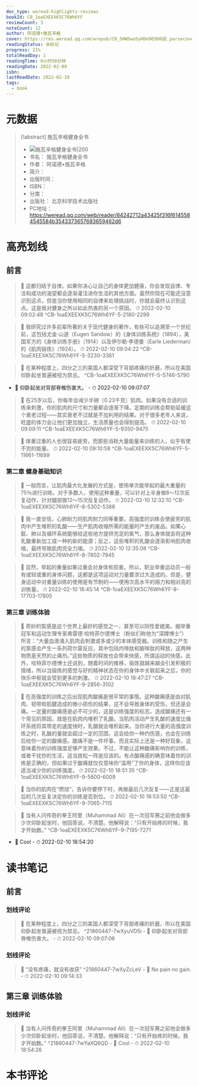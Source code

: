 ```yaml
---
doc_type: weread-highlights-reviews
bookId: CB_1oaEXEEXK5C76Wh6YF
reviewCount: 3
noteCount: 12
author: 阿诺德•施瓦辛格
cover: https://res.weread.qq.com/wrepub/CB_5HW5wo5yHDe96SD6QE_parsecover
readingStatus: 未标记
progress: 21%
totalReadDay: 1
readingTime: 0小时56分钟
readingDate: 2022-02-09
isbn: 
lastReadDate: 2022-02-10
tags:
  - book
---
```

# 元数据
> [!abstract] 施瓦辛格健身全书
> - ![ 施瓦辛格健身全书|200](https://res.weread.qq.com/wrepub/CB_5HW5wo5yHDe96SD6QE_parsecover)
> - 书名： 施瓦辛格健身全书
> - 作者： 阿诺德•施瓦辛格
> - 简介： 
> - 出版时间： 
> - ISBN： 
> - 分类： 
> - 出版社： 北京科学技术出版社
> - PC地址：https://weread.qq.com/web/reader/84242712a43425f316f6145584545584b3543373657683659462d6

# 高亮划线

## 前言

> 📌 这都归结于自律。如果你决心让自己的身体更加健康，你会发现自律、专注和成功的渴望都会逐渐灌注进你生活的其他方面。虽然你现在可能还没意识到这点，但是当你使用相同的自律来处理挑战时，你就会最终认识到这点。这是我对健身之所以如此热衷的另一个原因。 
> ⏱ 2022-02-10 09:02:48 ^CB-1oaEXEEXK5C76Wh6YF-5-2180-2299

> 📌 我研究过许多前辈所著的关于现代健身的著作，有些可以追溯至一个世纪前，这包括尤金·山道（Eugen Sandow）的《身体训练系统》（1894），美国军方的《身体训练手册》（1914）以及伊尔勒·李德曼（Earle Liederman）的《肌肉锻炼》（1924）。 
> ⏱ 2022-02-10 09:04:22 ^CB-1oaEXEEXK5C76Wh6YF-5-3230-3361

> 📌 在某种程度上，四分之三的美国人都深受下背部疼痛的折磨，所以在美国仰卧起坐普遍被视为禁忌。 ^CB-1oaEXEEXK5C76Wh6YF-5-5746-5790
- 💭 仰卧起坐对背部脊椎伤害大。 - ⏱ 2022-02-10 09:07:07 

> 📌 在25岁以后，你每年会减少半磅（0.23千克）肌肉。如果没有合适的训练来刺激，你的肌肉的尺寸和力量都会逐渐下降。定期的训练会帮助延缓这个衰老过程——其实衰老不过就是不加利用的结果。对于很多老年人来说，旺盛的体力会让他们更加独立，生活质量也会得到提高。 
> ⏱ 2022-02-10 09:09:11 ^CB-1oaEXEEXK5C76Wh6YF-5-9350-9475

> 📌 体重过重的人也很容易疲劳，而那些消耗大量能量来训练的人，似乎有使不完的能量。 
> ⏱ 2022-02-10 09:10:58 ^CB-1oaEXEEXK5C76Wh6YF-5-11661-11699

### 第二章 健身基础知识

> 📌 一般而言，让肌肉最大化发展的方式是，使用单次能举起的最大重量的75％进行训练。对于多数人，使用这种重量，可以针对上半身做8～12次反复动作，针对腿部做12～15次反复动作。 
> ⏱ 2022-02-10 12:32:10 ^CB-1oaEXEEXK5C76Wh6YF-8-5302-5388

> 📌 我一直坚信，心肺耐力同肌肉耐力同等重要。高强度的训练会使疲劳的肌肉中产生堆积的乳酸——生产肌肉收缩所需的能量时产生的废品。如果心脏、肺以及循环系统能够给这些地方提供充足的氧气，那么身体就会将这种乳酸重新加工成一种的新的能源；反之，这些堆积的乳酸会逐渐影响肌肉收缩，最终导致肌肉完全力竭。 
> ⏱ 2022-02-10 12:35:08 ^CB-1oaEXEEXK5C76Wh6YF-8-7802-7945

> 📌 显然，举起的重量如果过重会对身体有损害。所以，职业举重运动员一般有或轻或重的身体问题，这都是这项运动对力量要求过大造成的。但是，健身运动中对重量训练的使用是有节制的——使用次高水平的阻力和相对高的训练量。 
> ⏱ 2022-02-10 18:45:14 ^CB-1oaEXEEXK5C76Wh6YF-8-17703-17805

### 第三章 训练体验

> 📌 奇妙的泵感是这个世界上最好的感觉之一，甚至可以同性爱媲美。据举重冠军和运动生理专家弗雷德·哈特菲尔德博士（粉丝们称他为“深蹲博士”）所言：“大量血液涌入肌肉会刺激或多或少的本体感受器。训练和随之产生的泵感会产生一系列荷尔蒙反应，其中包括内啡肽和脑啡肽的释放，这两种物质是天然的止痛剂。”这些物质的释放也会带来快感，所谓运动的快感。此外，哈特菲尔德博士还说到，随着时间的推移，锻炼就越来越会引发积极的情绪，所以当锻炼的感觉与好的精神状态在你的身体中关联起来之后，你的快乐中枢就会受到更多的刺激。 
> ⏱ 2022-02-10 18:47:27 ^CB-1oaEXEEXK5C76Wh6YF-9-2856-3102

> 📌 在高强度的训练之后出现肌肉酸痛是很平常的事情。这种酸痛感是由对肌肉、韧带和肌腱造成的微小损伤的结果，这不会导致身体的受伤，但还是会痛。一定量的酸痛感是必不可少的，这是训练强度的标志。造成酸痛还有一个常见的原因，就是在肌肉内堆积了乳酸。当肌肉活动产生乳酸的速度比循环系统将其带走的速度快时，乳酸就会堆积起来。当你进行大量的高强度训练之时，乳酸的量就会超过一定的范围，这会给你一种灼伤感，也会在训练后给你一定的酸痛感。酸痛不是一件坏事，而且实际上还是一种好现象，这意味着你的训练强度足够产生效果。不过，不能让这种酸痛影响你的训练，或者干扰你的生活，适当放松一阵是应该的。有点酸痛感的确意味着你的训练是正确的，但如果过于酸痛就仅仅意味你“滥用”了你的身体，这样你应该适当减少你的训练强度。 
> ⏱ 2022-02-10 18:51:35 ^CB-1oaEXEEXK5C76Wh6YF-9-5600-6009

> 📌 当你的肌肉在“燃烧”，告诉你要停下时，再做最后几次反复——正是这最后的几次反复决定你的训练是否到位。 
> ⏱ 2022-02-10 18:53:50 ^CB-1oaEXEEXK5C76Wh6YF-9-7065-7115

> 📌 当有人问传奇的拳王阿里（Muhammad Ali）在一次冠军赛之前他会做多少次仰卧起坐时，他回答说，不清楚。他解释说：“只有开始疼的时候，我才开始数。” ^CB-1oaEXEEXK5C76Wh6YF-9-7195-7271
- 💭 Cool - ⏱ 2022-02-10 18:54:20 

# 读书笔记

## 前言

### 划线评论
> 📌 在某种程度上，四分之三的美国人都深受下背部疼痛的折磨，所以在美国仰卧起坐普遍被视为禁忌。  ^21860447-7wXyuVD5i
    - 💭 仰卧起坐对背部脊椎伤害大。
    - ⏱ 2022-02-10 09:07:06

### 划线评论
> 📌 “没有疼痛，就没有收获”  ^21860447-7wXyZcLeV
    - 💭 No pain no gain.
    - ⏱ 2022-02-10 09:14:33
   
## 第三章 训练体验

### 划线评论
> 📌 当有人问传奇的拳王阿里（Muhammad Ali）在一次冠军赛之前他会做多少次仰卧起坐时，他回答说，不清楚。他解释说：“只有开始疼的时候，我才开始数。”  ^21860447-7wYaXQ6QD
    - 💭 Cool
    - ⏱ 2022-02-10 18:54:26
   
# 本书评论

